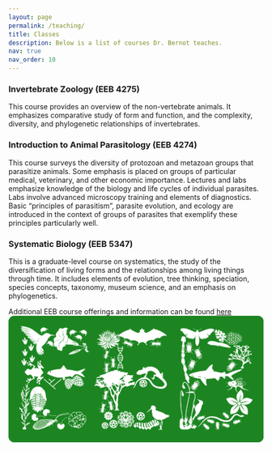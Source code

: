 ```yaml
---
layout: page
permalink: /teaching/
title: Classes
description: Below is a list of courses Dr. Bernot teaches.
nav: true
nav_order: 10
---
```

### Invertebrate Zoology (EEB 4275)
This course provides an overview of the non-vertebrate animals. It emphasizes comparative study of form and function, and the complexity, diversity, and phylogenetic relationships of invertebrates.

### Introduction to Animal Parasitology (EEB 4274)
This course surveys the diversity of protozoan and metazoan groups that parasitize animals. Some emphasis is placed on groups of particular medical, veterinary, and other economic importance. Lectures and labs emphasize knowledge of the biology and life cycles of individual parasites. Labs involve advanced microscopy training and elements of diagnostics. Basic “principles of parasitism”, parasite evolution, and ecology are introduced in the context of groups of parasites that exemplify these principles particularly well.

### Systematic Biology (EEB 5347)
This is a graduate-level course on systematics, the study of the diversification of living forms and the relationships among living things through time. It includes elements of evolution, tree thinking, speciation, species concepts, taxonomy, museum science, and an emphasis on phylogenetics.

Additional EEB course offerings and information can be found [here](https://eeb.uconn.edu/course-descriptions/)
[<img src="https://raw.githubusercontent.com/jbernot/jbernot.github.io/master/img/EEB_Banner.png" width="775"/>](https://eeb.uconn.edu/)
